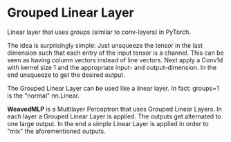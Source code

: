 # Grouped Linear Layer
Linear layer that uses groups (similar to conv-layers) in PyTorch.

The idea is surprisingly simple: Just unsqueeze the tensor in the last dimension such that each entry of the input tensor is a channel. This can be seen as having column vectors instead of line vectors. Next apply a Conv1d with kernel size 1 and the appropriate input- and output-dimension. In the end unsqueeze to get the desired output. 

The Grouped Linear Layer can be used like a linear layer. In fact: groups=1 is the "normal" nn.Linear.

**WeavedMLP** is a Multilayer Perceptron that uses Grouped Linear Layers. In each layer a Grouped Linear Layer is applied. The outputs get alternated to one large output. In the end a simple Linear Layer is applied in order to "mix" the aforementioned outputs.
